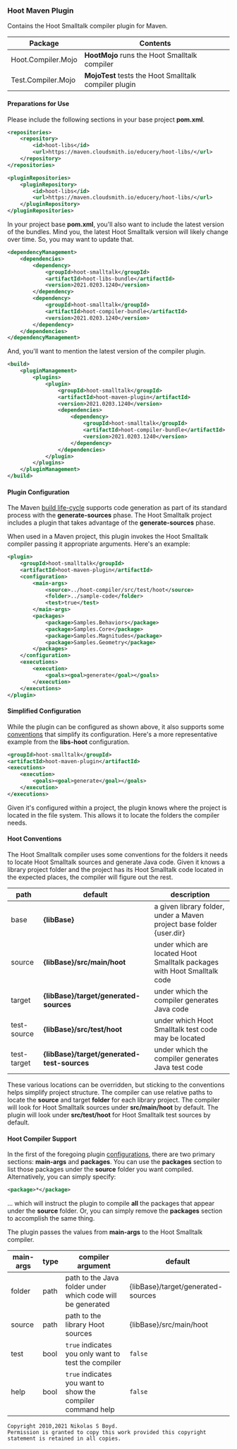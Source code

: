 ### Hoot Maven Plugin

Contains the Hoot Smalltalk compiler plugin for Maven.

| **Package** | **Contents** |
| ----------- | ------------ |
| Hoot.Compiler.Mojo | **HootMojo** runs the Hoot Smalltalk compiler |
| Test.Compiler.Mojo | **MojoTest** tests the Hoot Smalltalk compiler plugin |

#### Preparations for Use

Please include the following sections in your base project **pom.xml**.

```xml
<repositories>
    <repository>
        <id>hoot-libs</id>
        <url>https://maven.cloudsmith.io/educery/hoot-libs/</url>
    </repository>
</repositories>

<pluginRepositories>
    <pluginRepository>
        <id>hoot-libs</id>
        <url>https://maven.cloudsmith.io/educery/hoot-libs/</url>
    </pluginRepository>
</pluginRepositories>
```

In your project base **pom.xml**, you'll also want to include the latest version of the bundles.
Mind you, the latest Hoot Smalltalk version will likely change over time. So, you may want to update that.

```xml
<dependencyManagement>
    <dependencies>
        <dependency>
            <groupId>hoot-smalltalk</groupId>
            <artifactId>hoot-libs-bundle</artifactId>
            <version>2021.0203.1240</version>
        </dependency>
        <dependency>
            <groupId>hoot-smalltalk</groupId>
            <artifactId>hoot-compiler-bundle</artifactId>
            <version>2021.0203.1240</version>
        </dependency>
    </dependencies>
</dependencyManagement>

```

And, you'll want to mention the latest version of the compiler plugin.

```xml
<build>
    <pluginManagement>
        <plugins>
            <plugin>
                <groupId>hoot-smalltalk</groupId>
                <artifactId>hoot-maven-plugin</artifactId>
                <version>2021.0203.1240</version>
                <dependencies>
                    <dependency>
                        <groupId>hoot-smalltalk</groupId>
                        <artifactId>hoot-compiler-bundle</artifactId>
                        <version>2021.0203.1240</version>
                    </dependency>
                </dependencies>
            </plugin>
        </plugins>
    </pluginManagement>
</build>
```

#### Plugin Configuration

The Maven [build life-cycle][life-cycle] supports code generation as part of its standard process
with the **generate-sources** phase.
The Hoot Smalltalk project includes a plugin that takes advantage of the **generate-sources** phase.

When used in a Maven project, this plugin invokes the Hoot Smalltalk compiler passing it appropriate arguments.
Here's an example:

```xml
<plugin>
    <groupId>hoot-smalltalk</groupId>
    <artifactId>hoot-maven-plugin</artifactId>
    <configuration>
        <main-args>
            <source>../hoot-compiler/src/test/hoot</source>
            <folder>../sample-code</folder>
            <test>true</test>
        </main-args>
        <packages>
            <package>Samples.Behaviors</package>
            <package>Samples.Core</package>
            <package>Samples.Magnitudes</package>
            <package>Samples.Geometry</package>
        </packages>
    </configuration>
    <executions>
        <execution>
            <goals><goal>generate</goal></goals>
        </execution>
    </executions>
</plugin>
```

#### Simplified Configuration

While the plugin can be configured as shown above, it also supports some [conventions](#hoot-conventions)
that simplify its configuration.
Here's a more representative example from the **libs-hoot** configuration.

```xml
<groupId>hoot-smalltalk</groupId>
<artifactId>hoot-maven-plugin</artifactId>
<executions>
    <execution>
        <goals><goal>generate</goal></goals>
    </execution>
</executions>
```

Given it's configured within a project, the plugin knows where the project is located in the file system.
This allows it to locate the folders the compiler needs.

#### Hoot Conventions

The Hoot Smalltalk compiler uses some conventions for the folders it needs to locate Hoot Smalltalk sources and generate Java code.
Given it knows a library project folder and the project has its Hoot Smalltalk code located in the expected places,
the compiler will figure out the rest.

| **path** | **default** | **description** |
| -------- | ----------- | --------------- |
| base | **{libBase}** | a given library folder, under a Maven project base folder {user.dir} |
| source | **{libBase}/src/main/hoot** | under which are located Hoot Smalltalk packages with Hoot Smalltalk code |
| target | **{libBase}/target/generated-sources** | under which the compiler generates Java code |
| test-source | **{libBase}/src/test/hoot** | under which Hoot Smalltalk test code may be located |
| test-target | **{libBase}/target/generated-test-sources** | under which the compiler generates Java test code |

These various locations can be overridden, but sticking to the conventions helps simplify project structure.
The compiler can use relative paths to locate the **source** and target **folder** for each library project.
The compiler will look for Hoot Smalltalk sources under **src/main/hoot** by default.
The plugin will look under **src/test/hoot** for Hoot Smalltalk test sources by default.

#### Hoot Compiler Support

In the first of the foregoing plugin [configurations](#plugin-configuration), there are two primary
sections: **main-args** and **packages**.
You can use the **packages** section to list those packages under the **source** folder you want compiled.
Alternatively, you can simply specify:

```xml
<package>*</package>
```

... which will instruct the plugin to compile **all** the packages that appear under the **source** folder.
Or, you can simply remove the **packages** section to accomplish the same thing.

The plugin passes the values from **main-args** to the Hoot Smalltalk compiler.

| **main-args** | **type** | **compiler argument** | **default** |
| ------------- | -------- | --------------------- | ----------- |
| folder | path | path to the Java folder under which code will be generated | {libBase}/target/generated-sources |
| source | path | path to the library Hoot sources | {libBase}/src/main/hoot |
| test   | bool | `true` indicates you only want to test the compiler | `false` |
| help   | bool | `true` indicates you want to show the compiler command help | `false` |


```
Copyright 2010,2021 Nikolas S Boyd.
Permission is granted to copy this work provided this copyright statement is retained in all copies.
```


[life-cycle]: https://maven.apache.org/guides/introduction/introduction-to-the-lifecycle.html

